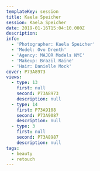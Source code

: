 ```yaml
---
templateKey: session
title: Kaela Speicher
session: Kaela_Speicher
date: 2019-01-16T15:04:10.000Z
description:
info:
  - 'Photographer: Kaela Speicher'
  - 'Model: Ovo Drenth'
  - 'Agency: MAJOR Models NYC'
  - 'Makeup: Brazil Raine'
  - 'Hair: Danielle Mock'
cover: P73A8973
views:
  - type: 13
    first: null
    second: P73A8973
    description: null
  - type: 14
    first: P73A9108
    second: P73A9087
    description: null
  - type: 3
    first: null
    second: P73A8987
    description: null
tags:
  - beauty
  - retouch
---
```

